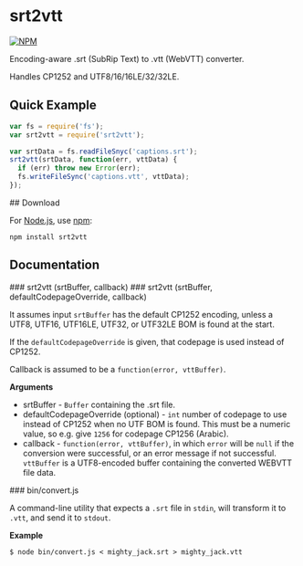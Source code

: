 # srt2vtt

[![NPM](https://nodei.co/npm/srt2vtt.png)](https://nodei.co/npm/srt2vtt/)

Encoding-aware .srt (SubRip Text) to .vtt (WebVTT) converter.

Handles CP1252 and UTF8/16/16LE/32/32LE.

## Quick Example

```javascript
var fs = require('fs');
var srt2vtt = require('srt2vtt');

var srtData = fs.readFileSnyc('captions.srt');
srt2vtt(srtData, function(err, vttData) {
  if (err) throw new Error(err);
  fs.writeFileSync('captions.vtt', vttData);
});
```

<a name="download" />
## Download

For [Node.js](http://nodejs.org/), use [npm](http://npmjs.org/):

    npm install srt2vtt

## Documentation

<a name="srt2vtt" />
### srt2vtt (srtBuffer, callback)
### srt2vtt (srtBuffer, defaultCodepageOverride, callback)

It assumes input `srtBuffer` has the default CP1252 encoding, unless a UTF8, UTF16, UTF16LE, UTF32, or UTF32LE BOM is found at the start.

If the `defaultCodepageOverride` is given, that codepage is used instead of CP1252.

Callback is assumed to be a `function(error, vttBuffer)`.

__Arguments__

* srtBuffer - `Buffer` containing the .srt file.
* defaultCodepageOverride (optional) - `int` number of codepage to use instead of CP1252 when no UTF BOM is found.  This must be a numeric value, so e.g. give `1256` for codepage CP1256 (Arabic).
* callback - `function(error, vttBuffer)`, in which `error` will be `null` if the conversion were successful, or an error message if not successful.  `vttBuffer` is a UTF8-encoded buffer containing the converted WEBVTT file data.

<a name="convert" />
### bin/convert.js

A command-line utility that expects a `.srt` file in `stdin`, will transform it to `.vtt`, and send it to `stdout`.

__Example__

```
$ node bin/convert.js < mighty_jack.srt > mighty_jack.vtt
```
